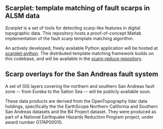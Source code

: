 ## Scarplet: template matching of fault scarps in ALSM data

*Scarplet* is a set of tools for detecting scarp-like features in digital topographic data. This repository hosts a proof-of-concept Matlab implementation of the fault scarp template matching algorithm. 

An actively developed, freely available Python application will be hosted at [scarplet-python](https://github.com/rmsare/scarplet-python). The distributed template matching framework builds on this codebase, and will be available in the [scarp-reduce repository](https://github.com/rmsare/scarp-reduce).

## Scarp overlays for the San Andreas fault system

A set of GIS layers covering the northern and southern San Andreas fault zone -- from Eureka to the Salton Sea -- will be publicly available soon.

These data products are derived from the OpenTopography lidar data holdings, specifically the the EarthScope Northern California and Southern San Andreas datasets and the B4 Project dataset. They were produced as part of a National Earthquake Hazards Reduction Program project, under award number G17AP00010.
